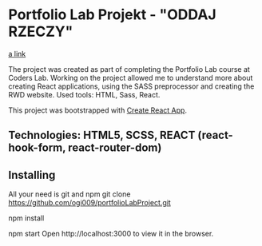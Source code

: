 # Portfolio Lab Projekt - "ODDAJ RZECZY"

[a link](portfolio-lab-project.netlify.app/)

The project was created as part of completing the Portfolio Lab course at Coders Lab.
Working on the project allowed me to understand more about creating React applications, using the SASS preprocessor and creating the RWD website.
Used tools: HTML, Sass, React.

This project was bootstrapped with [Create React App](https://github.com/facebook/create-react-app).

## Technologies: HTML5, SCSS, REACT (react-hook-form, react-router-dom)

## Installing
  All your need is git and npm
  git clone https://github.com/ogi009/portfolioLabProject.git
  
  npm install
  
  npm start
  Open http://localhost:3000 to view it in the browser.

